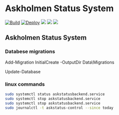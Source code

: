 # Askholmen Status System
[![Build](https://github.com/mickew/askstatus/actions/workflows/build.yml/badge.svg)](https://github.com/mickew/askstatus/actions/workflows/build.yml)
[![Deploy](https://github.com/mickew/askstatus/actions/workflows/deploy.yml/badge.svg)](https://github.com/mickew/askstatus/actions/workflows/deploy.yml)
[![](https://img.shields.io/github/v/release/mickew/askstatus)](https://github.com/mickew/askstatus/releases/latest)
[![](https://img.shields.io/github/issues/mickew/askstatus)](https://github.com/mickew/askstatus/issues)
[![](https://img.shields.io/github/issues-closed/mickew/askstatus)](https://github.com/mickew/askstatus/issues?q=is%3Aissue+is%3Aclosed)
## Askholmen Status System

### Databese migrations

Add-Migration InitialCreate -OutputDir Data\Migrations

Update-Database

### linux commands

```bash
sudo systemctl status askstatusbackend.service
sudo systemctl stop askstatusbackend.service
sudo systemctl stop askstatusbackend.service
sudo journalctl -t askstatus-control --since today
```